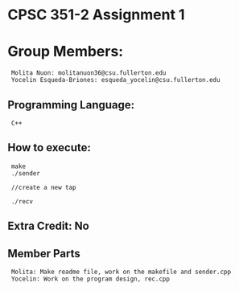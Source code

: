 # CPSC 351-2 Assignment 1 

# Group Members: 
     Molita Nuon: molitanuon36@csu.fullerton.edu
     Yocelin Esqueda-Briones: esqueda_yocelin@csu.fullerton.edu

## Programming Language: 
     C++

## How to execute: 
     make 
     ./sender
     
     //create a new tap 
     
     ./recv
     
## Extra Credit: No

## Member Parts
     Molita: Make readme file, work on the makefile and sender.cpp
     Yocelin: Work on the program design, rec.cpp
